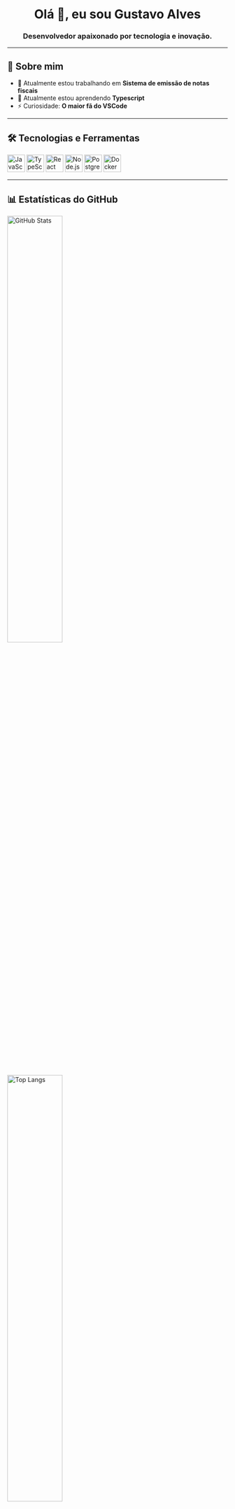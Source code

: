 <h1 align="center">Olá 👋, eu sou Gustavo Alves</h1>
<h3 align="center">Desenvolvedor apaixonado por tecnologia e inovação.</h3>

---

## 🚀 Sobre mim

- 🔭 Atualmente estou trabalhando em **Sistema de emissão de notas fiscais**
- 🌱 Atualmente estou aprendendo **Typescript**
- ⚡ Curiosidade: **O maior fã do VSCode**

---

## 🛠️ Tecnologias e Ferramentas

<p>
  <img src="https://cdn.jsdelivr.net/gh/devicons/devicon/icons/javascript/javascript-original.svg" alt="JavaScript" width="40" height="40"/>
  <img src="https://cdn.jsdelivr.net/gh/devicons/devicon/icons/typescript/typescript-original.svg" alt="TypeScript" width="40" height="40"/>
  <img src="https://cdn.jsdelivr.net/gh/devicons/devicon/icons/react/react-original.svg" alt="React" width="40" height="40"/>
  <img src="https://cdn.jsdelivr.net/gh/devicons/devicon/icons/nodejs/nodejs-original.svg" alt="Node.js" width="40" height="40"/>
  <img src="https://cdn.jsdelivr.net/gh/devicons/devicon/icons/postgresql/postgresql-original.svg" alt="PostgreSQL" width="40" height="40"/>
  <img src="https://cdn.jsdelivr.net/gh/devicons/devicon/icons/docker/docker-original.svg" alt="Docker" width="40" height="40"/>
</p>

---

## 📊 Estatísticas do GitHub

<p>
  <img width="50%" src="https://github-readme-stats.vercel.app/api?username=gusttavoam&show_icons=true&theme=radical" alt="GitHub Stats"/>
</p>

<p>
  <img width="50%" src="https://github-readme-stats.vercel.app/api/top-langs/?username=gusttavoam&layout=compact&theme=radical" alt="Top Langs"/>
</p>

---

## 📫 Como me encontrar

<p>
  <a href="https://linkedin.com/in/gustavoalvesdev/" target="blank">
    <img src="https://img.shields.io/badge/-LinkedIn-blue?style=for-the-badge&logo=Linkedin&logoColor=white"/>
  </a>
  <a href="mailto:contato.gustavoalvesmachado@gmail.com">
    <img src="https://img.shields.io/badge/-Email-D14836?style=for-the-badge&logo=gmail&logoColor=white"/>
  </a>
  <a href="https://instagram.com/ogustavoalves__" target="blank">
    <img src="https://img.shields.io/badge/-Instagram-E4405F?style=for-the-badge&logo=instagram&logoColor=white"/>
  </a>
</p>
